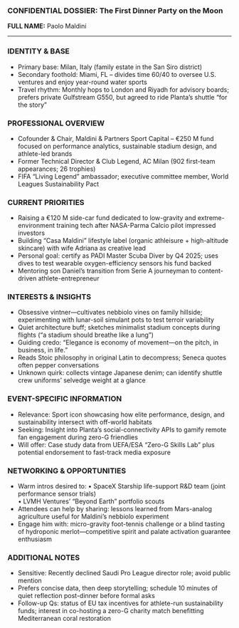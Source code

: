 ### CONFIDENTIAL DOSSIER: The First Dinner Party on the Moon

**FULL NAME:** Paolo Maldini

---
### IDENTITY & BASE
- Primary base: Milan, Italy (family estate in the San Siro district)
- Secondary foothold: Miami, FL – divides time 60/40 to oversee U.S. ventures and enjoy year-round water sports
- Travel rhythm: Monthly hops to London and Riyadh for advisory boards; prefers private Gulfstream G550, but agreed to ride Planta’s shuttle “for the story”

### PROFESSIONAL OVERVIEW
- Cofounder & Chair, Maldini & Partners Sport Capital – €250 M fund focused on performance analytics, sustainable stadium design, and athlete-led brands
- Former Technical Director & Club Legend, AC Milan (902 first-team appearances; 26 trophies)
- FIFA “Living Legend” ambassador; executive committee member, World Leagues Sustainability Pact

### CURRENT PRIORITIES
- Raising a €120 M side-car fund dedicated to low-gravity and extreme-environment training tech after NASA-Parma Calcio pilot impressed investors
- Building “Casa Maldini” lifestyle label (organic athleisure + high-altitude skincare) with wife Adriana as creative lead
- Personal goal: certify as PADI Master Scuba Diver by Q4 2025; uses dives to test wearable oxygen-efficiency sensors his fund backed
- Mentoring son Daniel’s transition from Serie A journeyman to content-driven athlete-entrepreneur

### INTERESTS & INSIGHTS
- Obsessive vintner—cultivates nebbiolo vines on family hillside; experimenting with lunar-soil simulant pots to test terroir variability
- Quiet architecture buff; sketches minimalist stadium concepts during flights (“a stadium should breathe like a lung”)
- Guiding credo: “Elegance is economy of movement—on the pitch, in business, in life.”
- Reads Stoic philosophy in original Latin to decompress; Seneca quotes often pepper conversations
- Unknown quirk: collects vintage Japanese denim; can identify shuttle crew uniforms’ selvedge weight at a glance

### EVENT-SPECIFIC INFORMATION
- Relevance: Sport icon showcasing how elite performance, design, and sustainability intersect with off-world habitats
- Seeking: Insight into Planta’s social-connectivity APIs to gamify remote fan engagement during zero-G friendlies
- Will offer: Case study data from UEFA/ESA “Zero-G Skills Lab” plus potential endorsement to fast-track media exposure

### NETWORKING & OPPORTUNITIES
- Warm intros desired to: 
  • SpaceX Starship life-support R&D team (joint performance sensor trials)  
  • LVMH Ventures’ “Beyond Earth” portfolio scouts
- Attendees can help by sharing: lessons learned from Mars-analog agriculture useful for Maldini’s nebbiolo experiment
- Engage him with: micro-gravity foot-tennis challenge or a blind tasting of hydroponic merlot—competitive spirit and palate activation guarantee enthusiasm

### ADDITIONAL NOTES
- Sensitive: Recently declined Saudi Pro League director role; avoid public mention
- Prefers concise data, then deep storytelling; schedule 10 minutes of quiet reflection post-dinner before formal asks
- Follow-up Qs: status of EU tax incentives for athlete-run sustainability funds; interest in co-hosting a zero-G charity match benefitting Mediterranean coral restoration